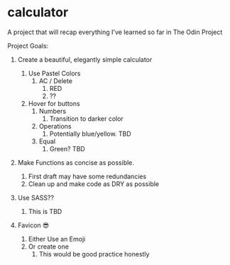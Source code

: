 # calculator
A project that will recap everything I've learned so far in The Odin Project

Project Goals:

1) Create a beautiful, elegantly simple calculator
   1) Use Pastel Colors
      1) AC / Delete
         1) RED
         2) ??
   2) Hover for buttons
      1) Numbers
         1) Transition to darker color
      2) Operations
         1) Potentially blue/yellow. TBD
      3) Equal
         1) Green? TBD
2) Make Functions as concise as possible. 
   1) First draft may have some redundancies
   2) Clean up and make code as DRY as possible

3) Use SASS??
    1) This is TBD

4) Favicon 😎
   1) Either Use an Emoji
   2) Or create one
      1) This would be good practice honestly



     
